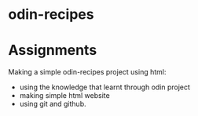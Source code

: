 # odin-recipes
# Assignments 

Making a simple odin-recipes project using html:

- using the knowledge that learnt through odin project
- making simple html website
- using git and github.